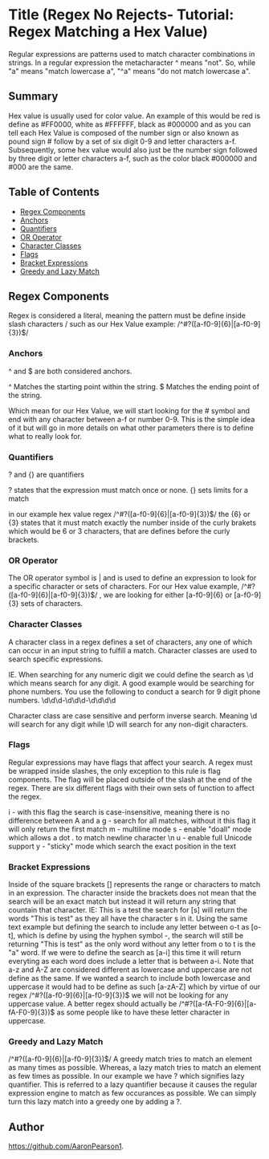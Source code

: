 # Title (Regex No Rejects- Tutorial: Regex Matching a Hex Value)

Regular expressions are patterns used to match character combinations in strings. In a regular expression the metacharacter ^ means "not". So, while "a" means "match lowercase a", "^a" means "do not match lowercase a".

## Summary

Hex value is usually used for color value. An example of this would be red is define as #FF0000, white as #FFFFFF, black as #000000 and as you can tell each Hex Value is composed of the number sign or also known as pound sign # follow by a set of six digit 0-9 and letter characters a-f. Subsequently, some hex value would also just be the number sign followed by three digit or letter characters a-f, such as the color black #000000 and #000 are the same.

## Table of Contents
- [Regex Components](#regex-components)
- [Anchors](#anchors)
- [Quantifiers](#quantifiers)
- [OR Operator](#or-operator)
- [Character Classes](#character-classes)
- [Flags](#flags)
- [Bracket Expressions](#bracket-expressions)
- [Greedy and Lazy Match](#greedy-and-lazy-match)


## Regex Components

Regex is considered a literal, meaning the pattern must be define inside slash characters / such as our Hex Value example: /^#?([a-f0-9]{6}|[a-f0-9]{3})$/

### Anchors

^ and $ are both considered anchors.

^ Matches the starting point within the string. $ Matches the ending point of the string.

Which mean for our Hex Value, we will start looking for the # symbol and end with any character between a-f or number 0-9. This is the simple idea of it but will go in more details on what other parameters there is to define what to really look for.

### Quantifiers

? and {} are quantifiers

? states that the expression must match once or none. {} sets limits for a match

in our example hex value regex /^#?([a-f0-9]{6}|[a-f0-9]{3})$/ the {6} or {3} states that it must match exactly the number inside of the curly brakets which would be 6 or 3 characters, that are defines before the curly brackets.

### OR Operator

The OR operator symbol is | and is used to define an expression to look for a specific character or sets of characters. For our Hex value example, /^#?([a-f0-9]{6}|[a-f0-9]{3})$/ , we are looking for either [a-f0-9]{6} or [a-f0-9]{3} sets of characters.

### Character Classes

A character class in a regex defines a set of characters, any one of which can occur in an input string to fulfill a match. Character classes are used to search specific expressions. 

IE. When searching for any numeric digit we could define the search as \d which means search for any digit. A good example would be searching for phone numbers. You use the following to conduct a search for 9 digit phone numbers. \d\d\d-\d\d\d-\d\d\d\d


Character class are case sensitive and perform inverse search. Meaning \d will search for any digit while \D will search for any non-digit characters.

### Flags

Regular expressions may have flags that affect your search. A regex must be wrapped inside slashes, the only exception to this rule is flag components. The flag will be placed outside of the slash at the end of the regex. There are six different flags with their own sets of function to affect the regex.

i - with this flag the search is case-insensitive, meaning there is no difference between A and a
g - search for all matches, without it this flag it will only return the first match
m - multiline mode
s - enable "doall" mode which allows a dot . to match newline character \n
u - enable full Unicode support
y - "sticky" mode which search the exact position in the text

### Bracket Expressions

Inside of the square brackets [] represents the range or characters to match in an expression. The character inside the brackets does not mean that the search will be an exact match but instead it will return any string that countain that character.
IE: This is a test the search for [s] will return the words "This is test" as they all have the character s in it. Using the same text example but defining the search to include any letter between o-t as [o-t], which is define by using the hyphen symbol -, the search will still be returning "This is test" as the only word without any letter from o to t is the "a" word. If we were to define the search as [a-i] this time it will return everyting as each word does include a letter that is between a-i. Note that a-z and A-Z are considered different as lowercase and uppercase are not define as the same. If we wanted a search to include both lowercase and uppercase it would had to be define as such [a-zA-Z] which by virtue of our regex /^#?([a-f0-9]{6}|[a-f0-9]{3})$ we will not be looking for any uppercase value. A better regex should actually be /^#?([a-fA-F0-9]{6}|[a-fA-F0-9]{3})$ as some people like to have these letter character in uppercase.

### Greedy and Lazy Match

/^#?([a-f0-9]{6}|[a-f0-9]{3})$/
A greedy match tries to match an element as many times as possible. Whereas, a lazy match tries to match an element as few times as possible. In our example we have ? which signifies lazy quantifier. This is referred to a lazy quantifier because it causes the regular expression engine to match as few occurances as possible. We can simply turn this lazy match into a greedy one by adding a ?.

## Author

https://github.com/AaronPearson1. 
